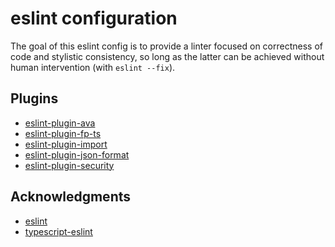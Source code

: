 # eslint configuration

The goal of this eslint config is to provide a linter focused on
correctness of code and stylistic consistency, so long as the latter
can be achieved without human intervention (with `eslint --fix`).

## Plugins

- [eslint-plugin-ava](https://github.com/avajs/eslint-plugin-ava)
- [eslint-plugin-fp-ts](https://github.com/buildo/eslint-plugin-fp-ts)
- [eslint-plugin-import](https://github.com/benmosher/eslint-plugin-import)
- [eslint-plugin-json-format](https://github.com/Bkucera/eslint-plugin-json-format)
- [eslint-plugin-security](https://github.com/nodesecurity/eslint-plugin-security)

## Acknowledgments

- [eslint](https://github.com/eslint/eslint)
- [typescript-eslint](https://github.com/typescript-eslint/typescript-eslint)
